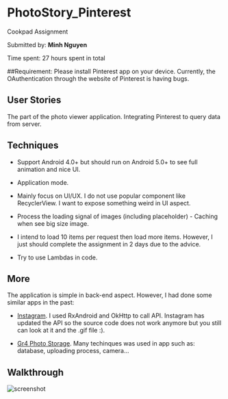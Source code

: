 # PhotoStory_Pinterest
Cookpad Assignment

Submitted by: **Minh Nguyen**

Time spent: 27 hours spent in total

##Requirement: Please install Pinterest app on your device. Currently, the OAuthentication through the website of Pinterest is having bugs.

## User Stories
The part of the photo viewer application. Integrating Pinterest to query data from server.

## Techniques
- Support Android 4.0+ but should run on Android 5.0+ to see full animation and nice UI.

- Application mode.

- Mainly focus on UI/UX. I do not use popular component like RecyclerView. I want to expose something weird in UI aspect.

- Process the loading signal of images (including placeholder) - Caching when see big size image.

- I intend to load 10 items per request then load more items. However, I just should complete the assignment in 2 days due to the advice.

- Try to use Lambdas in code.

## More
The application is simple in back-end aspect. However, I had done some similar apps in the past:
- <a href="https://github.com/minhlunso1/InstagramPhotoViewer">Instagram</a>. I used RxAndroid and OkHttp to call API. Instagram has updated the API so the source code does not work anymore but you still can look at it and the .gif file :).

- <a href="https://github.com/minhlunso1/Gr4PhotoStorage">Gr4 Photo Storage</a>. Many techinques was used in app such as: database, uploading process, camera...

## Walkthrough
  ![screenshot](slide.gif)
